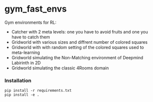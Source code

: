 # gym_fast_envs
Gym environments for RL:

* Catcher with 2 meta levels: one you have to avoid fruits and one you have to catch them
* Gridworld with various sizes and diffrent number of colored squares
* Gridworld with with random setting of the colored squares used to meta-learning
* Gridworld simulating the Non-Matching environment of Deepmind Labirinth in 2D
* Gridworld simulating the classic 4Rooms domain

### Installation
```
pip install -r requirements.txt
pip install -e .
```
